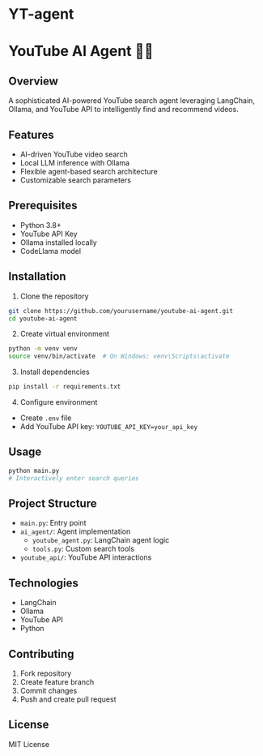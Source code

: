 # YT-agent
# YouTube AI Agent 🤖🎥

## Overview
A sophisticated AI-powered YouTube search agent leveraging LangChain, Ollama, and YouTube API to intelligently find and recommend videos.

## Features
- AI-driven YouTube video search
- Local LLM inference with Ollama
- Flexible agent-based search architecture
- Customizable search parameters

## Prerequisites
- Python 3.8+
- YouTube API Key
- Ollama installed locally
- CodeLlama model

## Installation

1. Clone the repository
```bash
git clone https://github.com/yourusername/youtube-ai-agent.git
cd youtube-ai-agent
```

2. Create virtual environment
```bash
python -m venv venv
source venv/bin/activate  # On Windows: venv\Scripts\activate
```

3. Install dependencies
```bash
pip install -r requirements.txt
```

4. Configure environment
- Create `.env` file
- Add YouTube API key: `YOUTUBE_API_KEY=your_api_key`

## Usage
```bash
python main.py
# Interactively enter search queries
```

## Project Structure
- `main.py`: Entry point
- `ai_agent/`: Agent implementation
  - `youtube_agent.py`: LangChain agent logic
  - `tools.py`: Custom search tools
- `youtube_api/`: YouTube API interactions

## Technologies
- LangChain
- Ollama
- YouTube API
- Python

## Contributing
1. Fork repository
2. Create feature branch
3. Commit changes
4. Push and create pull request

## License
MIT License
